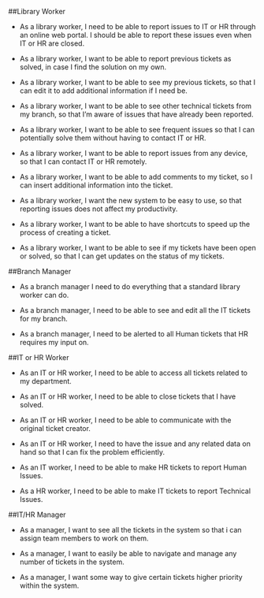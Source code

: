 ##Library Worker

* As a library worker, I need to be able to report issues to IT or HR through an online web portal. I should be able to report these issues even when IT or HR are closed.

* As a library worker, I want to be able to report previous tickets as solved, in case I find the solution on my own.

* As a library worker, I want to be able to see my previous tickets, so that I can edit it to add additional information if I need be.

* As a library worker, I want to be able to see other technical tickets from my branch, so that I’m aware of issues that have already been reported.

* As a library worker, I want to be able to see frequent issues so that I can potentially solve them without having to contact IT or HR. 

* As a library worker, I want to be able to report issues from any device, so that I can contact IT or HR remotely.

* As a library worker, I want to be able to add comments to my ticket, so I can insert additional information into the ticket. 

* As a library worker, I want the new system to be easy to use, so that reporting issues does not affect my productivity.

* As a library worker,  I want to be able to have shortcuts to speed up the process of creating a ticket.

* As a library worker, I want to be able to see if my tickets have been open or solved, so that I can get updates on the status of my tickets.


##Branch Manager

* As a branch manager I need to do everything that a standard library worker can do.

* As a branch manager, I need to be able to see and edit all the IT tickets for my branch.

* As a branch manager, I need to be alerted to all Human tickets that HR requires my input on.


##IT or HR Worker

* As an IT or HR worker, I need to be able to access all tickets related to my department.

* As an IT or HR worker, I need to be able to close tickets that I have solved.

* As an IT or HR worker, I need to be able to communicate with the original ticket creator.

* As an IT or HR worker, I need to have the issue and any related data on hand so that I can fix the problem efficiently.

* As an IT worker, I need to be able to make HR tickets to report Human Issues.

* As a HR worker, I need to be able to make IT tickets to report Technical Issues.


##IT/HR Manager

* As a manager, I want to see all the tickets in the system so that i can assign team members to work on them.

* As a manager, I want to easily be able to navigate and manage any number of tickets in the system.

* As a manager, I want some way to give certain tickets higher priority within the system.
